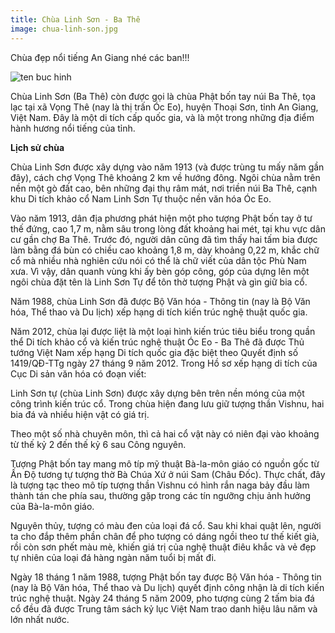 ```yaml
---
title: Chùa Linh Sơn - Ba Thê
image: chua-linh-son.jpg
---
```


Chùa đẹp nổi tiếng An Giang nhé các ban!!!

![ten buc hinh](https://dailytravelvietnam.com/vi/images/2016/02/chua-linh-son-ba-the-an-giang1-700x457.jpg "ten buc hinh")

Chùa Linh Sơn (Ba Thê) còn được gọi là chùa Phật bốn tay núi Ba Thê, tọa lạc tại xã Vọng Thê (nay là thị trấn Óc Eo), huyện Thoại Sơn, tỉnh An Giang, Việt Nam. Đây là một di tích cấp quốc gia, và là một trong những địa điểm hành hương nổi tiếng của tỉnh.

**Lịch sử chùa**

Chùa Linh Sơn được xây dựng vào năm 1913 (và được trùng tu mấy năm gần đây), cách chợ Vọng Thê khoảng 2 km về hướng đông. Ngôi chùa nằm trên nền một gò đất cao, bên những đại thụ râm mát, nơi triền núi Ba Thê, cạnh khu Di tích khảo cổ Nam Linh Sơn Tự thuộc nền văn hóa Óc Eo.

Vào năm 1913, dân địa phương phát hiện một pho tượng Phật bốn tay ở tư thế đứng, cao 1,7 m, nằm sâu trong lòng đất khoảng hai mét, tại khu vực dân cư gần chợ Ba Thê. Trước đó, người dân cũng đã tìm thấy hai tấm bia được làm bằng đá bùn có chiều cao khoảng 1,8 m, dày khoảng 0,22 m, khắc chữ cổ mà nhiều nhà nghiên cứu nói có thể là chữ viết của dân tộc Phù Nam xưa. Vì vậy, dân quanh vùng khi ấy bèn góp công, góp của dựng lên một ngôi chùa đặt tên là Linh Sơn Tự để tôn thờ tượng Phật và gìn giữ bia cổ.

Năm 1988, chùa Linh Sơn đã được Bộ Văn hóa - Thông tin (nay là Bộ Văn hóa, Thể thao và Du lịch) xếp hạng di tích kiến trúc nghệ thuật quốc gia.

Năm 2012, chùa lại được liệt là một loại hình kiến trúc tiêu biểu trong quần thể Di tích khảo cổ và kiến trúc nghệ thuật Óc Eo - Ba Thê đã được Thủ tướng Việt Nam xếp hạng Di tích quốc gia đặc biệt theo Quyết định số 1419/QĐ-TTg ngày 27 tháng 9 năm 2012. Trong Hồ sơ xếp hạng di tích của Cục Di sản văn hóa có đoạn viết:

Linh Sơn tự (chùa Linh Sơn) được xây dựng bên trên nền móng của một công trình kiến trúc cổ. Trong chùa hiện đang lưu giữ tượng thần Vishnu, hai bia đá và nhiều hiện vật có giá trị.

Theo một số nhà chuyên môn, thì cả hai cổ vật này có niên đại vào khoảng từ thế kỷ 2 đến thế kỷ 6 sau Công nguyên.

Tượng Phật bốn tay mang mô típ mỹ thuật Bà-la-môn giáo có nguồn gốc từ Ấn Độ tương tự tượng thờ Bà Chúa Xứ ở núi Sam (Châu Đốc). Thực chất, đây là tượng tạc theo mô típ tượng thần Vishnu có hình rắn naga bảy đầu làm thành tán che phía sau, thường gặp trong các tín ngưỡng chịu ảnh hưởng của Bà-la-môn giáo.

Nguyên thủy, tượng có màu đen của loại đá cổ. Sau khi khai quật lên, người ta cho đắp thêm phần chân để pho tượng có dáng ngồi theo tư thế kiết già, rồi còn sơn phết màu mè, khiến giá trị của nghệ thuật điêu khắc và vẻ đẹp tự nhiên của loại đá hàng ngàn năm tuổi bị mất đi.

Ngày 18 tháng 1 năm 1988, tượng Phật bốn tay được Bộ Văn hóa - Thông tin (nay là Bộ Văn hóa, Thể thao và Du lịch) quyết định công nhận là di tích kiến trúc nghệ thuật. Ngày 24 tháng 5 năm 2009, pho tượng cùng 2 tấm bia đá cổ đều đã được Trung tâm sách kỷ lục Việt Nam trao danh hiệu lâu năm và lớn nhất nước.
